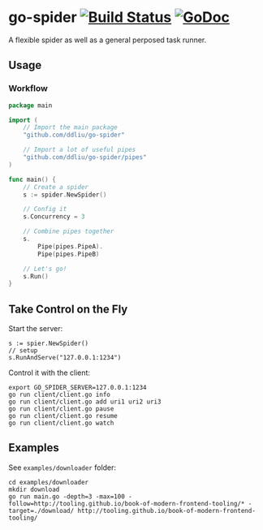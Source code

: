 # go-spider [![Build Status](https://travis-ci.org/ddliu/go-spider.png)](https://travis-ci.org/ddliu/go-spider) [![GoDoc](https://godoc.org/github.com/ddliu/go-spider?status.svg)](https://godoc.org/github.com/ddliu/go-spider)

A flexible spider as well as a general perposed task runner.

## Usage

### Workflow

```go
package main

import (
    // Import the main package
    "github.com/ddliu/go-spider"

    // Import a lot of useful pipes
    "github.com/ddliu/go-spider/pipes"
)

func main() {
    // Create a spider
    s := spider.NewSpider()

    // Config it
    s.Concurrency = 3

    // Combine pipes together
    s.
        Pipe(pipes.PipeA).
        Pipe(pipes.PipeB)

    // Let's go!
    s.Run()
}
```

## Take Control on the Fly

Start the server:

```
s := spier.NewSpider()
// setup
s.RunAndServe("127.0.0.1:1234")
```

Control it with the client:

```
export GO_SPIDER_SERVER=127.0.0.1:1234
go run client/client.go info
go run client/client.go add uri1 uri2 uri3
go run client/client.go pause
go run client/client.go resume
go run client/client.go watch
```

## Examples

See `examples/downloader` folder:

```
cd examples/downloader
mkdir download
go run main.go -depth=3 -max=100 -follow=http://tooling.github.io/book-of-modern-frontend-tooling/* -target=./download/ http://tooling.github.io/book-of-modern-frontend-tooling/
```